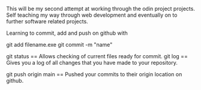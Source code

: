 This will be my second attempt at working through the odin project projects. Self teaching my way through web
development and eventually on to further software related projects.


Learning to commit, add and push on github with

git add filename.exe
git commit -m "name"



git status == Allows checking of current files ready for commit.
git log == Gives you a log of all changes that you have made to your repository.

git push origin main == Pushed your commits to their origin location on github.
